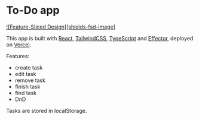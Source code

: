 # To-Do app

[![Feature-Sliced Design][shields-fsd-image]](https://feature-sliced.design/)

This app is built with [React](https://reactjs.org/), [TailwindCSS](https://tailwindcss.com/), [TypeScript](https://www.typescriptlang.org/) and [Effector](https://effector.dev), deployed on [Vercel](https://vercel.com/).

Features:

- create task
- edit task
- remove task
- finish task
- find task
- DnD

Tasks are stored in localStorage.

